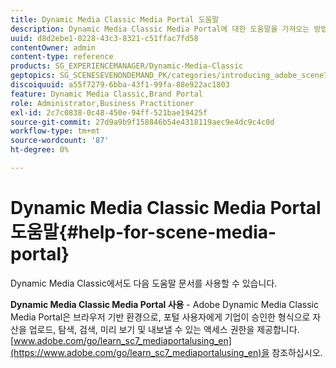 ```yaml
---
title: Dynamic Media Classic Media Portal 도움말
description: Dynamic Media Classic Media Portal에 대한 도움말을 가져오는 방법을 알아봅니다.
uuid: d8d2ebe1-0228-43c3-8321-c51ffac7fd58
contentOwner: admin
content-type: reference
products: SG_EXPERIENCEMANAGER/Dynamic-Media-Classic
geptopics: SG_SCENESEVENONDEMAND_PK/categories/introducing_adobe_scene7
discoiquuid: a55f7279-6bba-43f1-99fa-88e922ac1803
feature: Dynamic Media Classic,Brand Portal
role: Administrator,Business Practitioner
exl-id: 2c7c0838-0c48-450e-94ff-521bae19425f
source-git-commit: 27d9a9b9f158846b54e4318119aec9e4dc9c4c0d
workflow-type: tm+mt
source-wordcount: '87'
ht-degree: 0%

---
```


# Dynamic Media Classic Media Portal 도움말{#help-for-scene-media-portal}

Dynamic Media Classic에서도 다음 도움말 문서를 사용할 수 있습니다.

**Dynamic Media Classic Media Portal 사용**  - Adobe Dynamic Media Classic Media Portal은 브라우저 기반 환경으로, 포털 사용자에게 기업이 승인한 형식으로 자산을 업로드, 탐색, 검색, 미리 보기 및 내보낼 수 있는 액세스 권한을 제공합니다. [www.adobe.com/go/learn_sc7_mediaportalusing_en](https://www.adobe.com/go/learn_sc7_mediaportalusing_en)을 참조하십시오.

<!-- Is this topic still needed? -rb 04/22/21
 -->